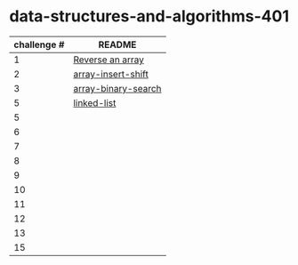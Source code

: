 # data-structures-and-algorithms-401


|challenge # | README|
| ---| ---------------------------------- |
| 1 |[Reverse an array](challenge/array-reverse/README.md) |
| 2 |[array-insert-shift](challenge/array-insert-shift/readme.md) |
| 3 |[array-binary-search](challenge/array-binary-search/README.md)|
| 5 |[linked-list](challenge/linked-list/README.md)  |
| 5 |  |
| 6 |   |
| 7 |  |
| 8 | |
| 9 |  |
| 10 | |
| 11 |  |
| 12 | |
| 13 |     |
| 15 |                 |
